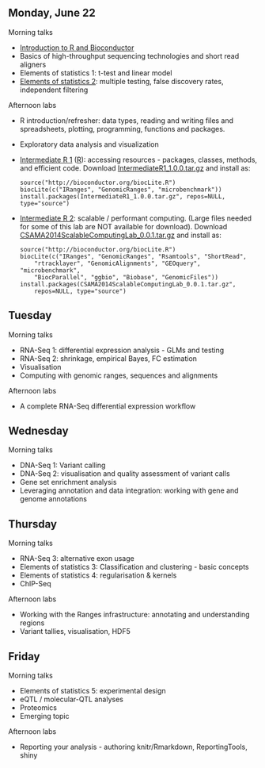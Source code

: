 ## Monday, June 22

Morning talks

- [Introduction to R and Bioconductor](Introduction.pdf)
- Basics of high-throughput sequencing technologies and short read
  aligners
- Elements of statistics 1: t-test and linear model
- [Elements of statistics 2](140623-brixen-huber-multtestindepfilt.pdf):
  multiple testing, false discovery rates, independent filtering

Afternoon labs

- R introduction/refresher: data types, reading and writing files and
  spreadsheets, plotting, programming, functions and packages.
- Exploratory data analysis and visualization
- [Intermediate R 1](IntermediateR.html) ([R](IntermediateR.R)):
  accessing resources - packages, classes, methods, and efficient
  code. Download
  [IntermediateR1_1.0.0.tar.gz](IntermediateR1_1.0.0.tar.gz) and
  install as:

      source("http://bioconductor.org/biocLite.R")
      biocLite(c("IRanges", "GenomicRanges", "microbenchmark"))
      install.packages(IntermediateR1_1.0.0.tar.gz", repos=NULL, type="source")
    
- [Intermediate R 2](CSAMA2014ScalableComputingLab.pdf): scalable /
  performant computing. (Large files needed for some of this lab are
  NOT available for download). Download
  [CSAMA2014ScalableComputingLab_0.0.1.tar.gz](CSAMA2014ScalableComputingLab_0.0.1.tar.gz)  and install as:

      source("http://bioconductor.org/biocLite.R")
      biocLite(c("IRanges", "GenomicRanges", "Rsamtools", "ShortRead", 
          "rtracklayer", "GenomicAlignments", "GEOquery", "microbenchmark",
          "BiocParallel", "ggbio", "Biobase", "GenomicFiles"))
      install.packages(CSAMA2014ScalableComputingLab_0.0.1.tar.gz",
          repos=NULL, type="source")

## Tuesday

Morning talks

- RNA-Seq 1: differential expression analysis - GLMs and testing
- RNA-Seq 2: shrinkage, empirical Bayes, FC estimation
- Visualisation
- Computing with genomic ranges, sequences and alignments

Afternoon labs

- A complete RNA-Seq differential expression workflow

## Wednesday

Morning talks

- DNA-Seq 1: Variant calling
- DNA-Seq 2: visualisation and quality assessment of variant calls
- Gene set enrichment analysis
- Leveraging annotation and data integration: working with gene and
  genome annotations

## Thursday

Morning talks

- RNA-Seq 3: alternative exon usage
- Elements of statistics 3: Classification and clustering - basic
  concepts
- Elements of statistics 4: regularisation & kernels
- ChIP-Seq

Afternoon labs

- Working with the Ranges infrastructure: annotating and understanding
  regions
- Variant tallies, visualisation, HDF5

## Friday

Morning talks

- Elements of statistics 5: experimental design
- eQTL / molecular-QTL analyses
- Proteomics
- Emerging topic

Afternoon labs

- Reporting your analysis - authoring knitr/Rmarkdown, ReportingTools, shiny
